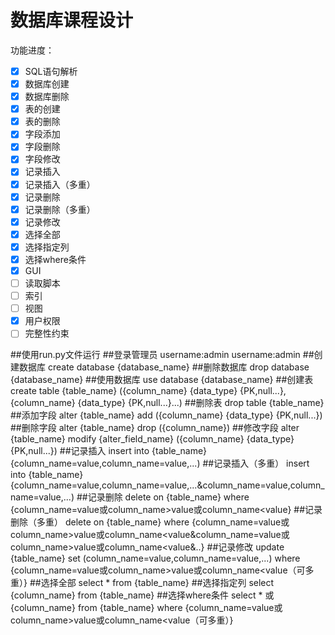 # 数据库课程设计
功能进度：
- [x] SQL语句解析
- [x] 数据库创建
- [x] 数据库删除
- [x] 表的创建
- [x] 表的删除
- [x] 字段添加
- [x] 字段删除
- [x] 字段修改
- [x] 记录插入
- [x] 记录插入（多重）
- [x] 记录删除
- [x] 记录删除（多重）
- [x] 记录修改
- [x] 选择全部
- [x] 选择指定列
- [x] 选择where条件
- [x] GUI
- [ ] 读取脚本
- [ ] 索引
- [ ] 视图
- [x] 用户权限
- [ ] 完整性约束

##使用run.py文件运行
##登录管理员
username:admin
username:admin
##创建数据库
create database {database_name}
##删除数据库
drop database {database_name}
##使用数据库
use database {database_name}
##创建表
create table {table_name} ({column_name} {data_type} {PK,null...},{column_name} {data_type} {PK,null...}...)
##删除表
drop table {table_name}
##添加字段
alter {table_name} add ({column_name} {data_type} {PK,null...})
##删除字段
alter {table_name} drop ({column_name})
##修改字段
alter {table_name} modify {alter_field_name} ({column_name} {data_type} {PK,null...}) 
##记录插入
insert into {table_name} {column_name=value,column_name=value,...)
##记录插入（多重）
insert into {table_name} {column_name=value,column_name=value,...&column_name=value,column_name=value,...)
##记录删除
delete on {table_name} where {column_name=value或column_name>value或column_name<value}
##记录删除（多重）
delete on {table_name} where {column_name=value或column_name>value或column_name<value&column_name=value或column_name>value或column_name<value&..}
##记录修改
update {table_name} set (column_name=value,column_name=value,...) where {column_name=value或column_name>value或column_name<value（可多重）}
##选择全部
select * from {table_name}
##选择指定列
select {column_name} from {table_name}
##选择where条件
select * 或{column_name} from {table_name} where {column_name=value或column_name>value或column_name<value（可多重）}
